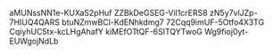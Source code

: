 aMUNssNN1e-KUXaS2pHuf
ZZBkDeGSEG-Vil1crERS8
zN5y7vlJZp-7HIUQ4QARS
btuNZmwBCl-KdENhkdmg7
72Cqq9imUF-5Otfo4X3TG
CqiyhUC5tx-kcLHgAhafY
kiMEfOTtQF-6SITQYTwoG
Wg9fioj0yt-EUWgojNdLb